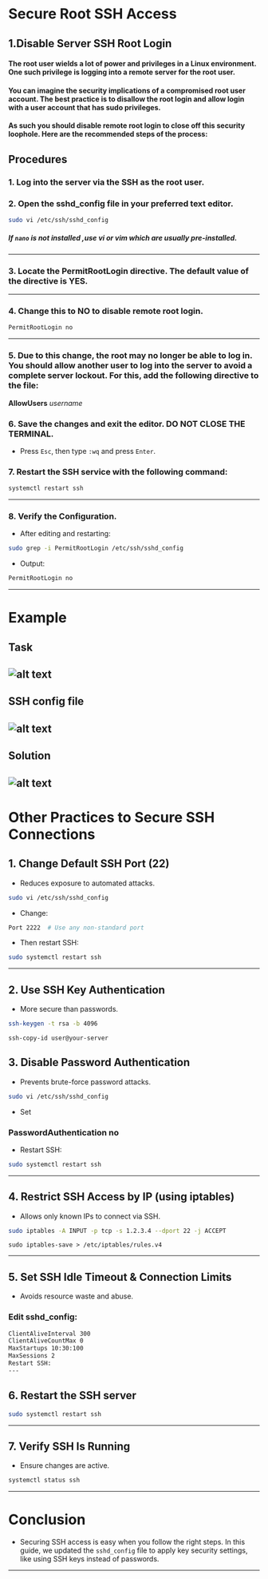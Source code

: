 # Secure Root SSH Access
## 1.Disable Server SSH Root Login

#### The root user wields a lot of power and privileges in a Linux environment. One such privilege is logging into a remote server for the root user.

#### You can imagine the security implications of a compromised root user account. The best practice is to disallow the root login and allow login with a user account that has sudo privileges.

#### As such you should disable remote root login to close off this security loophole. Here are the recommended steps of the process:

## Procedures
### 1. Log into the server via the SSH as the root user.

### 2. Open the sshd_config file in your preferred text editor.
```bash
sudo vi /etc/ssh/sshd_config
```
##### If `nano` is not installed ,use vi or vim which are usually pre-installed.
---
### 3. Locate the PermitRootLogin directive. The default value of the directive is YES.

---

### 4. Change this to NO to disable remote root login.
```bash
PermitRootLogin no
```
---
### 5. Due to this change, the root may no longer be able to log in. You should allow another user to log into the server to avoid a complete server lockout. For this, add the following directive to the file:
**AllowUsers** *username*

### 6. Save the changes and exit the editor. DO NOT CLOSE THE TERMINAL.
- Press `Esc`, then type `:wq` and press `Enter`.

### 7. Restart the SSH service with the following command:
```bash
systemctl restart ssh
```
---
### 8. Verify the Configuration.
- After editing and restarting:

```bash
sudo grep -i PermitRootLogin /etc/ssh/sshd_config
```
- Output:
```bash
PermitRootLogin no
```
---
# Example
## Task
![alt text](../assets/Day3Task.png)
---

## SSH config file
![alt text](../assets/sshd_config.png)
---
## Solution
![alt text](../assets/Day3Solution.png)
---
# Other Practices to Secure SSH Connections
## 1. Change Default SSH Port (22)
- Reduces exposure to automated attacks.

```bash
sudo vi /etc/ssh/sshd_config
```
- Change:
```bash
Port 2222  # Use any non-standard port
```
- Then restart SSH:
```bash
sudo systemctl restart ssh
```
---
## 2. Use SSH Key Authentication
- More secure than passwords.
```bash
ssh-keygen -t rsa -b 4096
```
```
ssh-copy-id user@your-server
```
## 3. Disable Password Authentication
- Prevents brute-force password attacks.

```bash
sudo vi /etc/ssh/sshd_config
```
- Set
### PasswordAuthentication no
- Restart SSH:

```bash
sudo systemctl restart ssh
```
---
## 4. Restrict SSH Access by IP (using iptables)
- Allows only known IPs to connect via SSH.

```bash
sudo iptables -A INPUT -p tcp -s 1.2.3.4 --dport 22 -j ACCEPT
```
```
sudo iptables-save > /etc/iptables/rules.v4
```
---
## 5. Set SSH Idle Timeout & Connection Limits
- Avoids resource waste and abuse.
### Edit sshd_config:
```bash
ClientAliveInterval 300
ClientAliveCountMax 0
MaxStartups 10:30:100
MaxSessions 2
Restart SSH:
---
```
## 6. Restart the SSH server
```bash
sudo systemctl restart ssh
```
---
## 7. Verify SSH Is Running
- Ensure changes are active.
```bash
systemctl status ssh
```
---
# Conclusion
- Securing SSH access is easy when you follow the right steps. In this guide, we updated the `sshd_config` file to apply key security settings, like using SSH keys instead of passwords.
---

